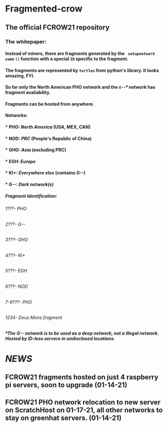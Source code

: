 # Fragmented-crow
## The official FCROW21 repository
### The whitepaper:
#### Instead of miners, there are fragments generated by the ` setup`*`network name`* `()` function with a special `ID` specific to the fragment.
#### The fragments are represented by `turtles` from python's library. It looks amazing, FYI.
#### So far only the North American PHO network and the *`G--`ª* network has fragment avaliability.
#### Fragments can be hosted from anywhere.
#### Networks:
#### *  PHO: _North America_ (USA, MEX, CAN)
#### *  NOD: _PRC_ (People's Republic of China)
#### *  GHO: _Asia_ (excluding PRC)
#### *  EGH: _Europe_
#### *  KI+: _Everywhere else_ (contains G--)
#### *  G--: _Dark network(s)_
##### Fragment Identification:
###### 1???- PHO
###### 2???- G--
###### 3???- GHO
###### 4???- KI+
###### 5???- EGH
###### 6???- NOD
###### 7-9???- PHO
###### 1234- Deus Mons fragment

#####    ªThe G-- network is to be used as a deep network, not a illegal network. Hosted by ID-less servers in undisclosed locations.


# _NEWS_
## FCROW21 fragments hosted on just 4 raspberry pi servers, soon to upgrade (01-14-21)
## FCROW21 PHO network relocation to new server on ScratchHost on 01-17-21, all other networks to stay on greenhat servers. (01-14-21)
